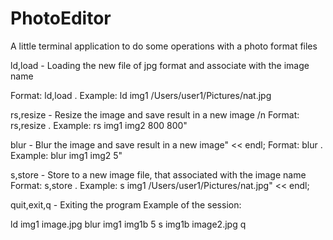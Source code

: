 # PhotoEditor
A little terminal application to do some operations with a photo format files

ld,load - Loading the new file of jpg format and associate with the image name

Format: ld,load <name of the image> <path to a file of jpg format>. Example: ld img1 /Users/user1/Pictures/nat.jpg

rs,resize - Resize the image and save result in a new image /n
Format: rs,resize <name of the image_old> <name of the image_new> <height> <width>. Example: rs img1 img2 800 800"

blur - Blur the image and save result in a new image" << endl;
Format: blur <name of the image_old> <name of the image_new> <core size>. Example: blur img1 img2 5"

s,store - Store to a new image file, that associated with the image name
Format: s,store <name of the image> <path to a file of jpg format>. Example: s img1 /Users/user1/Pictures/nat.jpg" << endl;

quit,exit,q - Exiting the program
Example of the session:

ld img1 image.jpg
blur img1 img1b 5
s img1b image2.jpg
q



